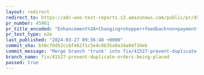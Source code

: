 ```yaml
---
layout: redirect
redirect_to: https://a8c-woo-test-reports.s3.amazonaws.com/public/pr/45961/e2e/index.html
pr_number: 45961
pr_title_encoded: "Enhancement%3A+Changing+shopper+feedback+on+payment+response+failure"
pr_test_type: e2e
last_published: "2024-03-27 09:56:48 +0000"
commit_sha: b38cf0d52cc6f462f1c5e4c8b35a9a34a04f34eb
commit_message: "Merge branch 'trunk' into fix/41527-prevent-duplicate-orders-being-pl…"
branch_name: fix/41527-prevent-duplicate-orders-being-placed
passed: true
---
```

